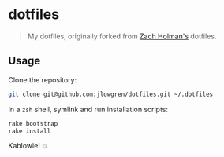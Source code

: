 # dotfiles

> My dotfiles, originally forked from [Zach Holman's](https://github.com/holman/dotfiles) dotfiles.

## Usage

Clone the repository:

```zsh
git clone git@github.com:jlowgren/dotfiles.git ~/.dotfiles
```

In a `zsh` shell, symlink and run installation scripts:

```zsh
rake bootstrap
rake install
```

Kablowie! 💥
